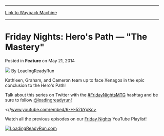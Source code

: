 
---
[Link to Wayback Machine](https://web.archive.org/web/20170508200050/http://magic.wizards.com/en/articles/archive/feature/friday-nights-heros-path-%E2%80%94-mastery-2014-05-21)

[_metadata_:author]:- "LoadingReadyRun"
[_metadata_:description]:- "Kathleen, Graham, and Cameron team up to face Xenagos in the epic conclusion to the Hero's Path! Talk about this series on Twitter with the #FridayNightsMTG hashtag and be sure to follow @loadingreadyrun!"
[_metadata_:generator]:- "Drupal 7 (http://drupal.org)"
[_metadata_:node]:- "164921"
[_metadata_:publish_date]:- "2014-05-21"
[_metadata_:source]:- "div-main-content"
[_metadata_:title]:- "Friday Nights: Hero's Path — `The Mastery`"
[_metadata_:wayback_capture_timestamp]:- "2017-05-08 20:00:50"
[_metadata_:wayback_raw_url]:- "https://web.archive.org/web/20170508200050id_/http://magic.wizards.com/en/articles/archive/feature/friday-nights-heros-path-%E2%80%94-mastery-2014-05-21"
[_metadata_:wayback_url]:- "http://magic.wizards.com/en/articles/archive/feature/friday-nights-heros-path-%E2%80%94-mastery-2014-05-21"
---


Friday Nights: Hero's Path — "The Mastery"
==========================================



 Posted in **Feature**
 on May 21, 2014 






![](https://media.magic.wizards.com/styles/auth_small/public/images/person/lrrbiopic.png)
By LoadingReadyRun











Kathleen, Graham, and Cameron team up to face Xenagos in the epic conclusion to the Hero's Path!


Talk about this series on Twitter with the [#FridayNightsMTG](http://archive.wizards.com/Magic/Magazine/Article.aspx?x=mtg/daily/feature/300c#) hashtag and be sure to follow [@loadingreadyrun!](http://archive.wizards.com/Magic/Magazine/Article.aspx?x=mtg/daily/feature/300c#)



<//www.youtube.com/embed/6-H-52bYpKc>


Watch all the previous episodes on our [Friday Nights](http://archive.wizards.com/Magic/Magazine/Article.aspx?x=mtg/daily/feature/300c#) YouTube Playlist!


[![LoadingReadyRun.com](https://media.wizards.com/images/magic/daily/features/238d_lrr.png)](http://archive.wizards.com/Magic/Magazine/Article.aspx?x=mtg/daily/feature/300c#)






